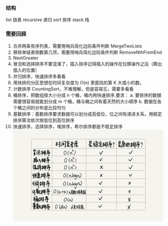 ### 结构
list 链表
recursive 递归
sort 排序
stack 栈
### 需要回顾
1. 合并两条有序列表，需要用哨兵简化边际条件判断 MergeTwoLists
2. 移除单链表倒数第几项，需要用哨兵简化边际条件判断 RemoveNthFromEnd
3. NextGreater
4. 冒泡和选择排序不要混淆了，插入排序记得插入的操作在位移操作之后（腾出插入的位置）
5. 并归排序，快速排序多看看
6. 用快排的分区思想在时间复杂度为 O(n) 里面找的第 K 大或小的数。
7. 计数排序 CountingSort，不难理解，但是容易忘，需要多看看
8. 桶排序，把数组按大小分成 n 个桶，桶内用快速排序.要求：
    a. 要排序的数据需要很容易就能划分成 m 个桶，桶与桶之间有着天然的大小顺序
    b. 数据在各个桶之间的分布是比较均匀
9. 基数排序：基数排序要求数据可以划分成高低位，位之间有递进关系，用稳定排序算法依次按低位到高位排序
10. 快速排序，选择排序，堆排序，希尔排序都是不稳定排序
![MenuDisplayView.gif](./res/sort.jpg)

